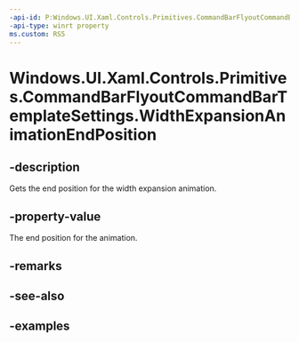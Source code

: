 ```yaml
---
-api-id: P:Windows.UI.Xaml.Controls.Primitives.CommandBarFlyoutCommandBarTemplateSettings.WidthExpansionAnimationEndPosition
-api-type: winrt property
ms.custom: RS5
---
```


<!-- Property syntax.
public double WidthExpansionAnimationEndPosition { get; }
-->

# Windows.UI.Xaml.Controls.Primitives.CommandBarFlyoutCommandBarTemplateSettings.WidthExpansionAnimationEndPosition

## -description

Gets the end position for the width expansion animation.

## -property-value

The end position for the animation.

## -remarks

## -see-also

## -examples

